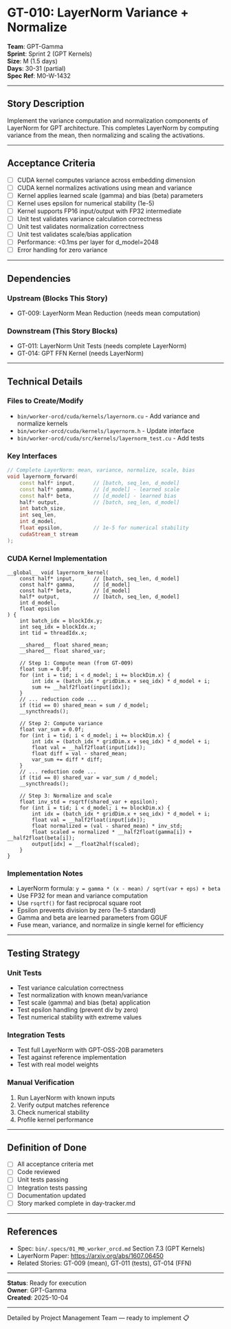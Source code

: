 # GT-010: LayerNorm Variance + Normalize

**Team**: GPT-Gamma  
**Sprint**: Sprint 2 (GPT Kernels)  
**Size**: M (1.5 days)  
**Days**: 30-31 (partial)  
**Spec Ref**: M0-W-1432

---

## Story Description

Implement the variance computation and normalization components of LayerNorm for GPT architecture. This completes LayerNorm by computing variance from the mean, then normalizing and scaling the activations.

---

## Acceptance Criteria

- [ ] CUDA kernel computes variance across embedding dimension
- [ ] CUDA kernel normalizes activations using mean and variance
- [ ] Kernel applies learned scale (gamma) and bias (beta) parameters
- [ ] Kernel uses epsilon for numerical stability (1e-5)
- [ ] Kernel supports FP16 input/output with FP32 intermediate
- [ ] Unit test validates variance calculation correctness
- [ ] Unit test validates normalization correctness
- [ ] Unit test validates scale/bias application
- [ ] Performance: <0.1ms per layer for d_model=2048
- [ ] Error handling for zero variance

---

## Dependencies

### Upstream (Blocks This Story)
- GT-009: LayerNorm Mean Reduction (needs mean computation)

### Downstream (This Story Blocks)
- GT-011: LayerNorm Unit Tests (needs complete LayerNorm)
- GT-014: GPT FFN Kernel (needs LayerNorm)

---

## Technical Details

### Files to Create/Modify
- `bin/worker-orcd/cuda/kernels/layernorm.cu` - Add variance and normalize kernels
- `bin/worker-orcd/cuda/kernels/layernorm.h` - Update interface
- `bin/worker-orcd/cuda/src/kernels/layernorm_test.cu` - Add tests

### Key Interfaces
```cpp
// Complete LayerNorm: mean, variance, normalize, scale, bias
void layernorm_forward(
    const half* input,      // [batch, seq_len, d_model]
    const half* gamma,      // [d_model] - learned scale
    const half* beta,       // [d_model] - learned bias
    half* output,           // [batch, seq_len, d_model]
    int batch_size,
    int seq_len,
    int d_model,
    float epsilon,          // 1e-5 for numerical stability
    cudaStream_t stream
);
```

### CUDA Kernel Implementation
```cuda
__global__ void layernorm_kernel(
    const half* input,      // [batch, seq_len, d_model]
    const half* gamma,      // [d_model]
    const half* beta,       // [d_model]
    half* output,           // [batch, seq_len, d_model]
    int d_model,
    float epsilon
) {
    int batch_idx = blockIdx.y;
    int seq_idx = blockIdx.x;
    int tid = threadIdx.x;
    
    __shared__ float shared_mean;
    __shared__ float shared_var;
    
    // Step 1: Compute mean (from GT-009)
    float sum = 0.0f;
    for (int i = tid; i < d_model; i += blockDim.x) {
        int idx = (batch_idx * gridDim.x + seq_idx) * d_model + i;
        sum += __half2float(input[idx]);
    }
    // ... reduction code ...
    if (tid == 0) shared_mean = sum / d_model;
    __syncthreads();
    
    // Step 2: Compute variance
    float var_sum = 0.0f;
    for (int i = tid; i < d_model; i += blockDim.x) {
        int idx = (batch_idx * gridDim.x + seq_idx) * d_model + i;
        float val = __half2float(input[idx]);
        float diff = val - shared_mean;
        var_sum += diff * diff;
    }
    // ... reduction code ...
    if (tid == 0) shared_var = var_sum / d_model;
    __syncthreads();
    
    // Step 3: Normalize and scale
    float inv_std = rsqrtf(shared_var + epsilon);
    for (int i = tid; i < d_model; i += blockDim.x) {
        int idx = (batch_idx * gridDim.x + seq_idx) * d_model + i;
        float val = __half2float(input[idx]);
        float normalized = (val - shared_mean) * inv_std;
        float scaled = normalized * __half2float(gamma[i]) + __half2float(beta[i]);
        output[idx] = __float2half(scaled);
    }
}
```

### Implementation Notes
- LayerNorm formula: `y = gamma * (x - mean) / sqrt(var + eps) + beta`
- Use FP32 for mean and variance computation
- Use `rsqrtf()` for fast reciprocal square root
- Epsilon prevents division by zero (1e-5 standard)
- Gamma and beta are learned parameters from GGUF
- Fuse mean, variance, and normalize in single kernel for efficiency

---

## Testing Strategy

### Unit Tests
- Test variance calculation correctness
- Test normalization with known mean/variance
- Test scale (gamma) and bias (beta) application
- Test epsilon handling (prevent div by zero)
- Test numerical stability with extreme values

### Integration Tests
- Test full LayerNorm with GPT-OSS-20B parameters
- Test against reference implementation
- Test with real model weights

### Manual Verification
1. Run LayerNorm with known inputs
2. Verify output matches reference
3. Check numerical stability
4. Profile kernel performance

---

## Definition of Done

- [ ] All acceptance criteria met
- [ ] Code reviewed
- [ ] Unit tests passing
- [ ] Integration tests passing
- [ ] Documentation updated
- [ ] Story marked complete in day-tracker.md

---

## References

- Spec: `bin/.specs/01_M0_worker_orcd.md` Section 7.3 (GPT Kernels)
- LayerNorm Paper: https://arxiv.org/abs/1607.06450
- Related Stories: GT-009 (mean), GT-011 (tests), GT-014 (FFN)

---

**Status**: Ready for execution  
**Owner**: GPT-Gamma  
**Created**: 2025-10-04

---
Detailed by Project Management Team — ready to implement 📋
